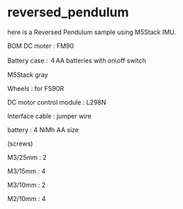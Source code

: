 # reversed_pendulum

here is a Reversed Pendulum sample using M5Stack IMU.

BOM
DC moter : FM90

Battery case : ４AA batteries with on\off switch

M5Stack gray

Wheels : for FS90R

DC motor control module : L298N

Interface cable : jumper wire

battery : 4 NiMh AA size

(screws)

M3/25mm : 2

M3/15mm : 4

M3/10mm : 2

M2/10mm : 4
